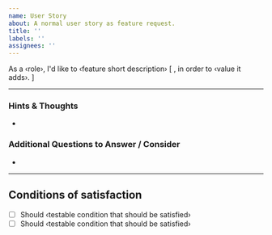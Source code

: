 ```yaml
---
name: User Story
about: A normal user story as feature request.
title: ''
labels: ''
assignees: ''
---
```


As a ‹role›, I'd like to ‹feature short description› [ , in order to ‹value it adds›. ]

---

### Hints & Thoughts

- 

### Additional Questions to Answer / Consider

- 

---

## Conditions of satisfaction

-   [ ] Should ‹testable condition that should be satisfied›
-   [ ] Should ‹testable condition that should be satisfied›
